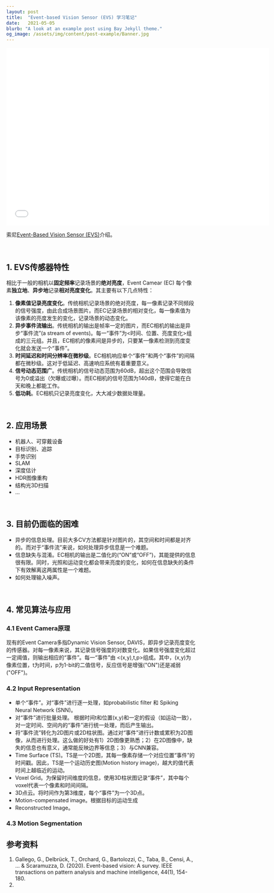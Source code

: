```yaml
---
layout: post
title:  "Event-based Vision Sensor (EVS) 学习笔记"
date:   2021-05-05
blurb: "A look at an example post using Bay Jekyll theme."
og_image: /assets/img/content/post-example/Banner.jpg
---
```


<iframe src="//player.bilibili.com/player.html?aid=895928381&bvid=BV15A4y1X7dC&cid=584196341&page=11" scrolling="no" border="0" frameborder="no" framespacing="0"  allowfullscreen="true"  width="700px" height="472px"> </iframe>


索尼[Event-Based Vision Sensor (EVS)](https://www.bilibili.com/video/BV15A4y1X7dC?spm_id_from=333.337.search-card.all.click)介绍。

<br />

## 1. EVS传感器特性

相比于一般的相机以**固定频率**记录场景的**绝对亮度**，Event Camear (EC) 每个像素**独立地**、**异步地**记录**相对亮度变化**。其主要有以下几点特性：
1. **像素值记录亮度变化**。传统相机记录场景的绝对亮度，每一像素记录不同频段的信号强度，由此合成场景图片。而EC记录场景的相对变化，每一像素值为该像素的亮度发生的变化，记录场景的动态变化。
2. **异步事件流输出**。传统相机的输出是帧率一定的图片，而EC相机的输出是异步“事件流”(a stream of events)。每一“事件”为<时间、位置、亮度变化>组成的三元组。并且，EC相机的像素间是异步的，只要某一像素检测到亮度变化就会发送一个“事件”。
3. **时间延迟和时间分辨率在微秒级**。EC相机响应单个“事件”和两个“事件”的间隔都在微秒级。这对于低延迟、高速响应系统有着重要意义。
4. **信号动态范围广**。传统相机的信号动态范围为60dB，超出这个范围会导致信号为0或溢出（欠曝或过曝）。而EC相机的信号范围为140dB，使得它能在白天和晚上都能工作。
5. **低功耗**。EC相机只记录亮度变化，大大减少数据处理量。

<br />

## 2. 应用场景

* 机器人、可穿戴设备
* 目标识别、追踪
* 手势识别
* SLAM
* 深度估计
* HDR图像重构
* 结构光3D扫描
* ...

<br />

## 3. 目前仍面临的困难

* 异步的信息处理。目前大多CV方法都是针对图片的，其空间和时间都是对齐的。而对于“事件流”来说，如何处理异步信息是一个难题。
* 信息缺失与混淆。EC相机的输出是二值化的(“ON”或“OFF”)，其能提供的信息很有限。同时，光照和运动变化都会带来亮度的变化，如何在信息缺失的条件下有效解离这两属性是一个难题。
* 如何处理输入噪声。

<br />

## 4. 常见算法与应用

### 4.1 Event Camera原理

现有的Event Camera多指Dynamic Vision Sensor, DAVIS，即异步记录亮度变化的传感器。对每一像素来说，其记录信号强度的对数变化。如果信号强度变化超过一定阈值，则输出相应的“事件”。每一“事件”由 <(x,y),t,p>组成。其中，(x,y)为像素位置，t为时间，p为1-bit的二值信号，反应信号是增强("ON")还是减弱("OFF")。

### 4.2 Input Representation

* 单个“事件”。对“事件”进行逐一处理，如probabilistic filter 和 Spiking Neural Network (SNN)。
* 对“事件”进行批量处理。 根据时间t和位置(x,y)和一定的假设（如运动一致），对一定时间、空间内的“事件”进行统一处理，而后产生输出。
* 将“事件流”转化为2D图片或2D柱状图。通过对“事件”进行计数或累积为2D图像，从而进行处理。这么做的好处有1）2D图像更熟悉；2）在2D图像中，缺失的信息也有意义，通常能反映边界等信息；3）与CNN兼容。
* Time Surface (TS)。TS是一个2D图，其每一像素存储一个对应位置“事件”的时间戳。因此，TS是一个运动历史图(Motion history image)，越大的值代表时间上越临近的运动。
* Voxel Grid。为保留时间维度的信息，使用3D柱状图记录“事件”，其中每个voxel代表一个像素和时间间隔。
* 3D点云。将时间作为第3维度，每个“事件”为一个3D点。
* Motion-compensated image。根据目标的运动生成
* Reconstructed Image。

### 4.3 Motion Segmentation








## 参考资料

1. Gallego, G., Delbrück, T., Orchard, G., Bartolozzi, C., Taba, B., Censi, A., ... & Scaramuzza, D. (2020). Event-based vision: A survey. IEEE transactions on pattern analysis and machine intelligence, 44(1), 154-180. <br />
2. 